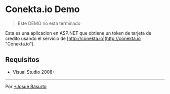 # Conekta.io Demo #

> Este DEMO no esta terminado

Esta es una aplicacion en ASP.NET que obtiene un token de tarjeta de credito usando el servicio de [http://conekta.io](http://conekta.io "Conekta.io").

## Requisitos ##

- Visual Studio 2008+


----------

Por [+Josue Basurto](http://plus.google.com/+JosueBasurto)
